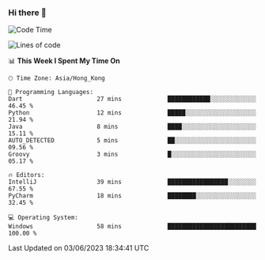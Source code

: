### Hi there 👋

<!--
**RoiexLee/RoiexLee** is a ✨ _special_ ✨ repository because its `README.md` (this file) appears on your GitHub profile.

Here are some ideas to get you started:

- 🔭 I’m currently working on ...
- 🌱 I’m currently learning ...
- 👯 I’m looking to collaborate on ...
- 🤔 I’m looking for help with ...
- 💬 Ask me about ...
- 📫 How to reach me: ...
- 😄 Pronouns: ...
- ⚡ Fun fact: ...
-->

<!--START_SECTION:waka-->
![Code Time](http://img.shields.io/badge/Code%20Time-265%20hrs-blue)

![Lines of code](https://img.shields.io/badge/From%20Hello%20World%20I%27ve%20Written-39.7%20thousand%20lines%20of%20code-blue)

📊 **This Week I Spent My Time On** 

```text
🕑︎ Time Zone: Asia/Hong_Kong

💬 Programming Languages: 
Dart                     27 mins             ████████████░░░░░░░░░░░░░   46.45 % 
Python                   12 mins             █████░░░░░░░░░░░░░░░░░░░░   21.94 % 
Java                     8 mins              ████░░░░░░░░░░░░░░░░░░░░░   15.11 % 
AUTO_DETECTED            5 mins              ██░░░░░░░░░░░░░░░░░░░░░░░   09.56 % 
Groovy                   3 mins              █░░░░░░░░░░░░░░░░░░░░░░░░   05.17 % 

🔥 Editors: 
IntelliJ                 39 mins             █████████████████░░░░░░░░   67.55 % 
PyCharm                  18 mins             ████████░░░░░░░░░░░░░░░░░   32.45 % 

💻 Operating System: 
Windows                  58 mins             █████████████████████████   100.00 % 
```


 Last Updated on 03/06/2023 18:34:41 UTC
<!--END_SECTION:waka-->
